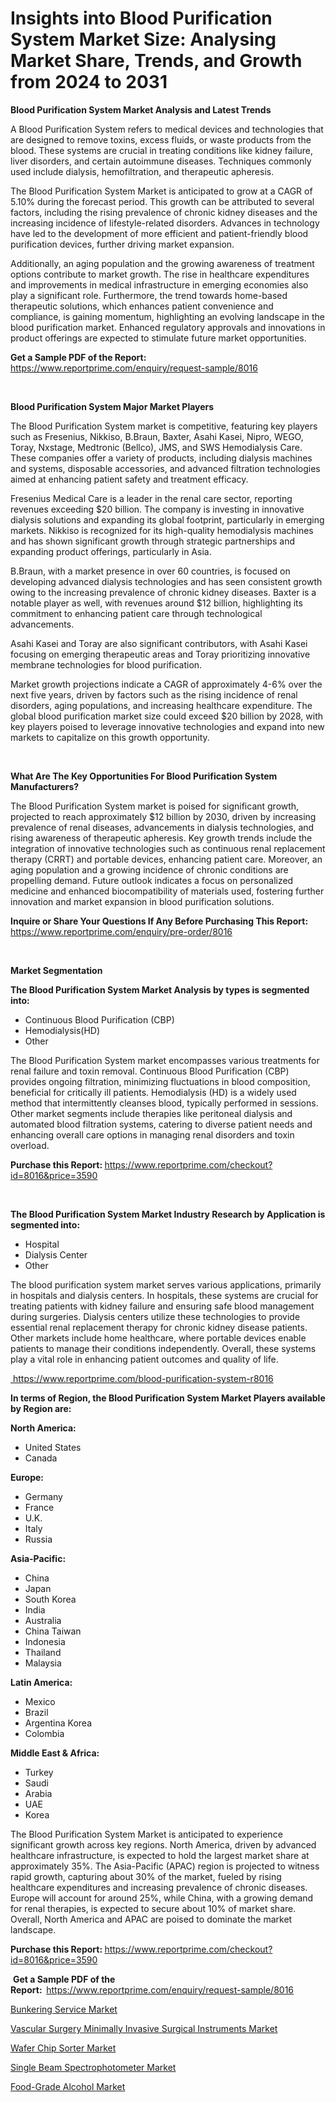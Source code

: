 <p><h1>Insights into Blood Purification System Market Size: Analysing Market Share, Trends, and Growth from 2024 to 2031</h1></p><p><strong>Blood Purification System Market Analysis and Latest Trends</strong></p>
<p><p>A Blood Purification System refers to medical devices and technologies that are designed to remove toxins, excess fluids, or waste products from the blood. These systems are crucial in treating conditions like kidney failure, liver disorders, and certain autoimmune diseases. Techniques commonly used include dialysis, hemofiltration, and therapeutic apheresis.</p><p>The Blood Purification System Market is anticipated to grow at a CAGR of 5.10% during the forecast period. This growth can be attributed to several factors, including the rising prevalence of chronic kidney diseases and the increasing incidence of lifestyle-related disorders. Advances in technology have led to the development of more efficient and patient-friendly blood purification devices, further driving market expansion. </p><p>Additionally, an aging population and the growing awareness of treatment options contribute to market growth. The rise in healthcare expenditures and improvements in medical infrastructure in emerging economies also play a significant role. Furthermore, the trend towards home-based therapeutic solutions, which enhances patient convenience and compliance, is gaining momentum, highlighting an evolving landscape in the blood purification market. Enhanced regulatory approvals and innovations in product offerings are expected to stimulate future market opportunities.</p></p>
<p><strong>Get a Sample PDF of the Report:&nbsp;</strong> <a href="https://www.reportprime.com/enquiry/request-sample/8016">https://www.reportprime.com/enquiry/request-sample/8016</a></p>
<p>&nbsp;</p>
<p><strong>Blood Purification System Major Market Players</strong></p>
<p><p>The Blood Purification System market is competitive, featuring key players such as Fresenius, Nikkiso, B.Braun, Baxter, Asahi Kasei, Nipro, WEGO, Toray, Nxstage, Medtronic (Bellco), JMS, and SWS Hemodialysis Care. These companies offer a variety of products, including dialysis machines and systems, disposable accessories, and advanced filtration technologies aimed at enhancing patient safety and treatment efficacy.</p><p>Fresenius Medical Care is a leader in the renal care sector, reporting revenues exceeding $20 billion. The company is investing in innovative dialysis solutions and expanding its global footprint, particularly in emerging markets. Nikkiso is recognized for its high-quality hemodialysis machines and has shown significant growth through strategic partnerships and expanding product offerings, particularly in Asia.</p><p>B.Braun, with a market presence in over 60 countries, is focused on developing advanced dialysis technologies and has seen consistent growth owing to the increasing prevalence of chronic kidney diseases. Baxter is a notable player as well, with revenues around $12 billion, highlighting its commitment to enhancing patient care through technological advancements.</p><p>Asahi Kasei and Toray are also significant contributors, with Asahi Kasei focusing on emerging therapeutic areas and Toray prioritizing innovative membrane technologies for blood purification.</p><p>Market growth projections indicate a CAGR of approximately 4-6% over the next five years, driven by factors such as the rising incidence of renal disorders, aging populations, and increasing healthcare expenditure. The global blood purification market size could exceed $20 billion by 2028, with key players poised to leverage innovative technologies and expand into new markets to capitalize on this growth opportunity.</p></p>
<p>&nbsp;</p>
<p><strong>What Are The Key Opportunities For Blood Purification System Manufacturers?</strong></p>
<p><p>The Blood Purification System market is poised for significant growth, projected to reach approximately $12 billion by 2030, driven by increasing prevalence of renal diseases, advancements in dialysis technologies, and rising awareness of therapeutic apheresis. Key growth trends include the integration of innovative technologies such as continuous renal replacement therapy (CRRT) and portable devices, enhancing patient care. Moreover, an aging population and a growing incidence of chronic conditions are propelling demand. Future outlook indicates a focus on personalized medicine and enhanced biocompatibility of materials used, fostering further innovation and market expansion in blood purification solutions.</p></p>
<p><strong>Inquire or Share Your Questions If Any Before Purchasing This Report:</strong> <a href="https://www.reportprime.com/enquiry/pre-order/8016">https://www.reportprime.com/enquiry/pre-order/8016</a></p>
<p>&nbsp;</p>
<p><strong>Market Segmentation</strong></p>
<p><strong>The Blood Purification System Market Analysis by types is segmented into:</strong></p>
<p><ul><li>Continuous Blood Purification (CBP)</li><li>Hemodialysis(HD)</li><li>Other</li></ul></p>
<p><p>The Blood Purification System market encompasses various treatments for renal failure and toxin removal. Continuous Blood Purification (CBP) provides ongoing filtration, minimizing fluctuations in blood composition, beneficial for critically ill patients. Hemodialysis (HD) is a widely used method that intermittently cleanses blood, typically performed in sessions. Other market segments include therapies like peritoneal dialysis and automated blood filtration systems, catering to diverse patient needs and enhancing overall care options in managing renal disorders and toxin overload.</p></p>
<p><strong>Purchase this Report:&nbsp;</strong><a href="https://www.reportprime.com/checkout?id=8016&price=3590">https://www.reportprime.com/checkout?id=8016&price=3590</a></p>
<p>&nbsp;</p>
<p><strong>The Blood Purification System Market Industry Research by Application is segmented into:</strong></p>
<p><ul><li>Hospital</li><li>Dialysis Center</li><li>Other</li></ul></p>
<p><p>The blood purification system market serves various applications, primarily in hospitals and dialysis centers. In hospitals, these systems are crucial for treating patients with kidney failure and ensuring safe blood management during surgeries. Dialysis centers utilize these technologies to provide essential renal replacement therapy for chronic kidney disease patients. Other markets include home healthcare, where portable devices enable patients to manage their conditions independently. Overall, these systems play a vital role in enhancing patient outcomes and quality of life.</p></p>
<p><a href="https://www.reportprime.com/blood-purification-system-r8016">&nbsp;https://www.reportprime.com/blood-purification-system-r8016</a></p>
<p><strong>In terms of Region, the Blood Purification System Market Players available by Region are:</strong></p>
<p>
    <p> <strong> North America: </strong>
        <ul>
            <li>United States</li>
            <li>Canada</li>
        </ul>
        </p> 
    <p> <strong> Europe: </strong>
        <ul>
            <li>Germany</li>
            <li>France</li>
            <li>U.K.</li>
            <li>Italy</li>
            <li>Russia</li>
        </ul>
        </p> 
    <p> <strong> Asia-Pacific: </strong>
        <ul>
            <li>China</li>
            <li>Japan</li>
            <li>South Korea</li>
            <li>India</li>
            <li>Australia</li>
            <li>China Taiwan</li>
            <li>Indonesia</li>
            <li>Thailand</li>
            <li>Malaysia</li>
        </ul>
        </p> 
    <p> <strong> Latin America: </strong>
        <ul>
            <li>Mexico</li>
            <li>Brazil</li>
            <li>Argentina Korea</li>
            <li>Colombia</li>
        </ul>
        </p> 
    <p> <strong> Middle East & Africa: </strong>
        <ul>
            <li>Turkey</li>
            <li>Saudi</li>
            <li>Arabia</li>
            <li>UAE</li>
            <li>Korea</li>
        </ul>
    </p>
    </p>
<p><p>The Blood Purification System Market is anticipated to experience significant growth across key regions. North America, driven by advanced healthcare infrastructure, is expected to hold the largest market share at approximately 35%. The Asia-Pacific (APAC) region is projected to witness rapid growth, capturing about 30% of the market, fueled by rising healthcare expenditures and increasing prevalence of chronic diseases. Europe will account for around 25%, while China, with a growing demand for renal therapies, is expected to secure about 10% of market share. Overall, North America and APAC are poised to dominate the market landscape.</p></p>
<p><strong>Purchase this Report: </strong><a href="https://www.reportprime.com/checkout?id=8016&price=3590">https://www.reportprime.com/checkout?id=8016&price=3590</a></p>
<p>&nbsp;<strong>Get a Sample PDF of the Report:&nbsp;&nbsp;</strong><a href="https://www.reportprime.com/enquiry/request-sample/8016">https://www.reportprime.com/enquiry/request-sample/8016</a></p>
<p><strong></strong></p>
<p><p><a href="https://www.linkedin.com/pulse/global-bunkering-service-market-trends-forecasts-strategic-qdmpf?trackingId=EsCOnBd4RSCXh2rvQ8Fj2w%3D%3D">Bunkering Service Market</a></p><p><a href="https://medium.com/@shirleygreene26/global-vascular-surgery-minimally-invasive-surgical-instruments-market-trends-insights-into-growth-2605dcbab577">Vascular Surgery Minimally Invasive Surgical Instruments Market</a></p><p><a href="https://issuu.com/reportprime-2/docs/wafer-chip-sorter-market-size-2030._6bf8b7f7abae2b">Wafer Chip Sorter Market</a></p><p><a href="https://issuu.com/reportprime-2/docs/single-beam-spectrophotometer-marke_354ad77ec22d90">Single Beam Spectrophotometer Market</a></p><p><a href="https://medium.com/@lauryframi644/food-grade-alcohol-market-size-share-trends-analysis-report-by-end-use-food-518158da6932">Food-Grade Alcohol Market</a></p></p>
